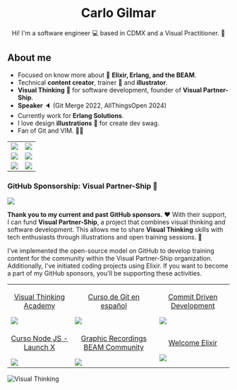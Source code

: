 <h1 align="center">Carlo Gilmar</h1>

<p align="center">
Hi! I'm a software engineer 💻 based in CDMX and a Visual Practitioner. 🎨
</p>

## About me

- Focused on know more about 🚀 **Elixir, Erlang, and the BEAM**.
- Technical **content creator**, trainer 📝 and **illustrator**.
- **Visual Thinking** 🎨 for software development, founder of **Visual Partner-Ship**.
- **Speaker** 🔈 (Git Merge 2022, AllThingsOpen 2024)
- Currently work for **Erlang Solutions**.
- I love design **illustrations** 🎇 for create dev swag.
- Fan of Git and VIM. 😮‍💨

<table width="100%">
  <tbody>
    <tr>
      <td width="50%">
        <img src="https://github.com/carlogilmar/carlogilmar/assets/17634377/20f97d8c-0d7e-4637-9f6f-77eb3c251a27">
      </td>
      <td width="50%">
        <img src="https://github.com/carlogilmar/carlogilmar/assets/17634377/aaac5053-c988-42f4-b264-7832e8a793ea">
      </td>
    </tr>
    <tr>
      <td width="50%">
        <img src="https://github.com/carlogilmar/carlogilmar/assets/17634377/adb654c3-0243-4827-8457-b21a6ec1bebc">
      </td>
      <td width="50%">
        <img src="https://github.com/carlogilmar/carlogilmar/assets/17634377/2ac843b7-88bb-4cb2-b5fe-c0fcb721889b">
      </td>
    </tr>
    <tr>
      <td width="50%">
        <img src="https://github.com/carlogilmar/carlogilmar/assets/17634377/818a56d6-02cc-49f7-b7cd-7959bc0e19fd">
      </td>
      <td width="50%">
        <img src="https://github.com/carlogilmar/carlogilmar/assets/17634377/e3c1e037-5768-47ab-83e5-0f20ca132100">
      </td>
    </tr>
  </tbody>
</table>

### GitHub Sponsorship: Visual Partner-Ship 🤑

<a href="https://github.com/sponsors/carlogilmar" target="_blank" rel="noreferrer">
  <img src="https://img.shields.io/badge/sponsor-30363D?style=for-the-badge&logo=GitHub-Sponsors&logoColor=#EA4AAA"/>
</a>

**Thank you to my current and past GitHub sponsors.** ❤️ With their support, I can fund **Visual Partner-Ship**, a project that combines visual thinking and software development. This allows me to share **Visual Thinking** skills with tech enthusiasts through illustrations and open training sessions. 🎨

I've implemented the open-source model on GitHub to develop training content for the community within the Visual Partner-Ship organization. Additionally, I've initiated coding projects using Elixir. If you want to become a part of my GitHub sponsors, you'll be supporting these activities.

<table width="100%">
  <tr>
    <td>
      <a href="https://github.com/visualpartnership/visualthinking">
        <p align="center">Visual Thinking Academy</p>
        <img src="https://github.com/carlogilmar/carlogilmar/assets/17634377/6a2c8754-a501-4465-9192-2daecd46037c" />
       </a>
    </td>
    <td>
      <a href="https://github.com/carlogilmar/curso-git-esp">
        <p align="center">Curso de Git en español</p>
        <img src="https://github.com/carlogilmar/carlogilmar/assets/17634377/dae81df7-3ba6-402c-871e-470b4addf546" />
       </a>
    </td>
    <td>
      <a href="https://github.com/carlogilmar/commit-driven-development">
        <p align="center">Commit Driven Development</p>
        <img src="https://github.com/carlogilmar/carlogilmar/assets/17634377/29017542-5063-41cf-b577-d809ed3b5e3f" />
       </a>
    </td>
  </tr>
  <tr>
    <td>
      <a href="https://github.com/carlogilmar/NodeJSCourse">
        <p align="center">Curso Node JS - Launch X</p>
        <img src="https://user-images.githubusercontent.com/17634377/155241139-a345385a-7528-4aab-ae9a-9ed094d39250.png" />
       </a>
    </td>
    <td>
      <a href="https://github.com/carlogilmar/visual_partnership">
        <p align="center">Graphic Recordings BEAM Community</p>
        <img src="https://github.com/carlogilmar/carlogilmar/assets/17634377/89c8f68f-5052-45eb-9e16-92b537e2938f" />
       </a>
    </td>
    <td>
      <a href="https://github.com/the-beam-developer/welcome-elixir">
        <p align="center">Welcome Elixir</p>
        <img src="https://github.com/carlogilmar/carlogilmar/assets/17634377/07e6e011-65bb-43a2-88db-125658cf42c9" />
       </a>
    </td>
  </tr>
</table>

![Visual Thinking](https://github.com/carlogilmar/carlogilmar/assets/17634377/9e422bab-2e27-4be1-a175-6796bc4650ae)

